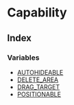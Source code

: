 # Capability

## Index

### Variables

- [AUTOHIDEABLE](variables/AUTOHIDEABLE.md)
- [DELETE_AREA](variables/DELETE_AREA.md)
- [DRAG_TARGET](variables/DRAG_TARGET.md)
- [POSITIONABLE](variables/POSITIONABLE.md)
